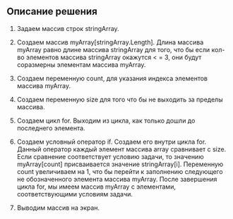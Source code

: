 ## Описание решения ##

1. Задаем массив строк stringArray.

2. Создаем массив myArray[stringArray.Length]. Длина массива myArray равно длине массива stringArray для того, что бы если кол-во элементов массива stringArray окажутся < = 3, они будут соразмерны элементам массива myArray.

3. Сoздаем переменную count, для указания индекса элементов массива myArray.

4. Создаем переменную size для того что бы не выходить за пределы массива.

5. Создаем цикл for. Выходим из цикла, как только дошли до последнего элемента.

6. Создаем условный оператор if. Создаем его внутри цикла for. Данный оператор каждый элемент массива array сравнивает с size. Если сравнение соответствует условию задачи, то значению myArray[сount] присваивается значение stringArray[i]. Переменную count увеличиваем на 1, что бы перейти к заполнению следующего не обозначенного элемента массива myArray. После завершения цикла for, мы имеем массив myArray с элементами, соответствующими условиям задачи.

7. Выводим массив на экран.
